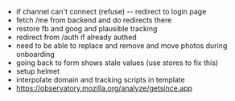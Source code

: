 - if channel can't connect (refuse) -- redirect to login page
- fetch /me from backend and do redirects there
- restore fb and goog and plausible tracking
- redirect from /auth if already authed
- need to be able to replace and remove and move photos during onboarding
- going back to form shows stale values (use stores to fix this)
- setup helmet
- interpolate domain and tracking scripts in template
- https://observatory.mozilla.org/analyze/getsince.app
